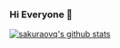 ### Hi Everyone 👋

<!--
**sakuraovq/sakuraovq** is a ✨ _special_ ✨ repository because its `README.md` (this file) appears on your GitHub profile.

Here are some ideas to get you started:

- 🔭 I’m currently working on Earth
- 🌱 I’m currently learning PHP,Go,Java
- 👯 I’m looking to collaborate on ...
- 🤔 I’m looking for help with ...
- 💬 Ask me about ...
- 📫 How to reach me: ...
- 😄 Pronouns: ...
- ⚡ Fun fact: ...
- 👯 I am participating in the contribution project: [Swoft](https://github.com/swoft-cloud)
-->

[![sakuraovq's github stats](https://github-readme-stats.vercel.app/api?username=sakuraovq&show_icons=true&theme=gruvbox)](https://github.com/sakuraovq)






